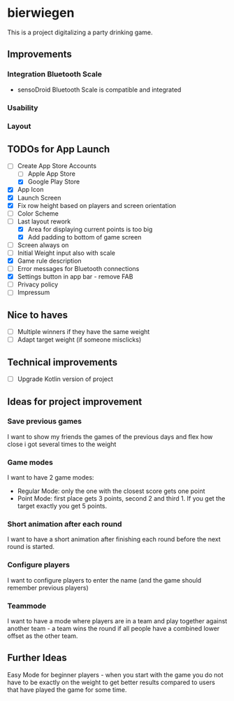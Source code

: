 # bierwiegen

This is a project digitalizing a party drinking game. 

## Improvements

### Integration Bluetooth Scale
- sensoDroid Bluetooth Scale is compatible and integrated

### Usability

### Layout

## TODOs for App Launch
- [ ] Create App Store Accounts
  - [ ] Apple App Store
  - [x] Google Play Store

- [x] App Icon
- [x] Launch Screen
- [x] Fix row height based on players and screen orientation
- [ ] Color Scheme
- [ ] Last layout rework
  - [x] Area for displaying current points is too big
  - [x] Add padding to bottom of game screen
- [ ] Screen always on
- [ ] Initial Weight input also with scale
- [x] Game rule description
- [ ] Error messages for Bluetooth connections
- [x] Settings button in app bar - remove FAB
- [ ] Privacy policy
- [ ] Impressum

## Nice to haves
- [ ] Multiple winners if they have the same weight
- [ ] Adapt target weight (if someone misclicks)

## Technical improvements
- [ ] Upgrade Kotlin version of project

## Ideas for project improvement

### Save previous games
I want to show my friends the games of the previous days and flex how close
i got several times to the weight

### Game modes
I want to have 2 game modes:
- Regular Mode: only the one with the closest score gets one point
- Point Mode: first place gets 3 points, second 2 and third 1. If you get the target 
  exactly you get 5 points.

### Short animation after each round
I want to have a short animation after finishing each round before the next round is
started.

### Configure players
I want to configure players to enter the name (and the game should remember previous players)

### Teammode
I want to have a mode where players are in a team and play together against another team - a 
team wins the round if all people have a combined lower offset as the other team.


## Further Ideas
Easy Mode for beginner players - when you start with the game you do not have to be exactly on 
the weight to get better results compared to users that have played the game for some time.
